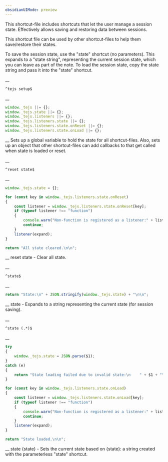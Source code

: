 ```yaml
---
obsidianUIMode: preview
---
```


This shortcut-file includes shortcuts that let the user manage a session state.  Effectively allows saving and restoring data between sessions.

This shortcut file can be used by other shortcut-files to help them save/restore their states.

To save the session state, use the "state" shortcut (no parameters).  This expands to a "state string", representing the current session state, which you can leave as part of the note.  To load the session state, copy the state string and pass it into the "state" shortcut.


__
```
^tejs setup$
```
__
```js
window._tejs ||= {};
window._tejs.state ||= {};
window._tejs.listeners ||= {};
window._tejs.listeners.state ||= {};
window._tejs.listeners.state.onReset ||= {};
window._tejs.listeners.state.onLoad ||= {};
```
__
Sets up a global variable to hold the state for all shortcut-files.  Also, sets up an object that other shortcut-files can add callbacks to that get called when state is loaded or reset.


__
```
^reset state$
```
__
```js
window._tejs.state = {};

for (const key in window._tejs.listeners.state.onReset)
{
	const listener = window._tejs.listeners.state.onReset[key];
	if (typeof listener !== "function")
	{
		console.warn("Non-function is registered as a listener:" + listener);
		continue;
	}
	listener(expand);
}

return "All state cleared.\n\n";
```
__
reset state - Clear all state.


__
```
^state$
```
__
```js
return "State:\n" + JSON.stringify(window._tejs.state) + "\n\n";
```
__
state - Expands to a string representing the current state (for session saving).


__
```
^state (.*)$
```
__
```js
try
{
	window._tejs.state = JSON.parse($1);
}
catch (e)
{
	return "State loading failed due to invalid state:\n    " + $1 + "\n\n";
}

for (const key in window._tejs.listeners.state.onLoad)
{
	const listener = window._tejs.listeners.state.onLoad[key];
	if (typeof listener !== "function")
	{
		console.warn("Non-function is registered as a listener:" + listener);
		continue;
	}
	listener(expand);
}

return "State loaded.\n\n";
```
__
state {state} - Sets the current state based on {state}: a string created with the parameterless "state" shortcut.

